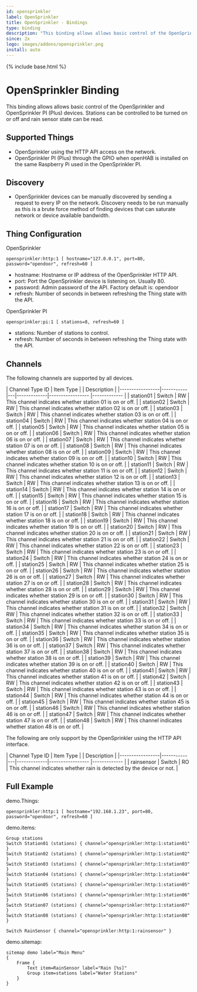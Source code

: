 ```yaml
---
id: opensprinkler
label: OpenSprinkler
title: OpenSprinkler - Bindings
type: binding
description: "This binding allows allows basic control of the OpenSprinkler and OpenSprinkler PI (Plus) devices. Stations can be controlled to be turned on or off and rain sensor state can be read."
since: 2x
logo: images/addons/opensprinkler.png
install: auto
---
```


<!-- Attention authors: Do not edit directly. Please add your changes to the appropriate source repository -->

{% include base.html %}

# OpenSprinkler Binding

This binding allows allows basic control of the OpenSprinkler and OpenSprinkler PI (Plus) devices. Stations can be controlled to be turned on or off and rain sensor state can be read.

## Supported Things

* OpenSprinkler using the HTTP API access on the network.
* OpenSprinkler PI (Plus) through the GPIO when openHAB is installed on the same Raspberry Pi used in the OpenSprinkler PI.

## Discovery

* OpenSprinkler devices can be manually discovered by sending a request to every IP on the network. Discovery needs to be run manually as this is a brute force method of finding devices that can saturate network or device available bandwidth.

## Thing Configuration

OpenSprinkler

```
opensprinkler:http:1 [ hostname="127.0.0.1", port=80, password="opendoor", refresh=60 ]
```

- hostname: Hostname or IP address of the OpenSprinkler HTTP API.
- port: Port the OpenSprinkler device is listening on. Usually 80.
- password: Admin password of the API. Factory default is: opendoor
- refresh: Number of seconds in between refreshing the Thing state with the API.

OpenSprinkler PI

```
opensprinkler:pi:1 [ stations=8, refresh=60 ]
```

- stations: Number of stations to control.
- refresh: Number of seconds in between refreshing the Thing state with the API.

## Channels

The following channels are supported by all devices.

| Channel Type ID | Item Type |   | Description |
|-----------------|-----------|---|-------------|----------------- |------------- |
| station01 | Switch | RW | This channel indicates whether station 01 is on or off. |
| station02 | Switch | RW | This channel indicates whether station 02 is on or off. |
| station03 | Switch | RW | This channel indicates whether station 03 is on or off. |
| station04 | Switch | RW | This channel indicates whether station 04 is on or off. |
| station05 | Switch | RW | This channel indicates whether station 05 is on or off. |
| station06 | Switch | RW | This channel indicates whether station 06 is on or off. |
| station07 | Switch | RW | This channel indicates whether station 07 is on or off. |
| station08 | Switch | RW | This channel indicates whether station 08 is on or off. |
| station09 | Switch | RW | This channel indicates whether station 09 is on or off. |
| station10 | Switch | RW | This channel indicates whether station 10 is on or off. |
| station11 | Switch | RW | This channel indicates whether station 11 is on or off. |
| station12 | Switch | RW | This channel indicates whether station 12 is on or off. |
| station13 | Switch | RW | This channel indicates whether station 13 is on or off. |
| station14 | Switch | RW | This channel indicates whether station 14 is on or off. |
| station15 | Switch | RW | This channel indicates whether station 15 is on or off. |
| station16 | Switch | RW | This channel indicates whether station 16 is on or off. |
| station17 | Switch | RW | This channel indicates whether station 17 is on or off. |
| station18 | Switch | RW | This channel indicates whether station 18 is on or off. |
| station19 | Switch | RW | This channel indicates whether station 19 is on or off. |
| station20 | Switch | RW | This channel indicates whether station 20 is on or off. |
| station21 | Switch | RW | This channel indicates whether station 21 is on or off. |
| station22 | Switch | RW | This channel indicates whether station 22 is on or off. |
| station23 | Switch | RW | This channel indicates whether station 23 is on or off. |
| station24 | Switch | RW | This channel indicates whether station 24 is on or off. |
| station25 | Switch | RW | This channel indicates whether station 25 is on or off. |
| station26 | Switch | RW | This channel indicates whether station 26 is on or off. |
| station27 | Switch | RW | This channel indicates whether station 27 is on or off. |
| station28 | Switch | RW | This channel indicates whether station 28 is on or off. |
| station29 | Switch | RW | This channel indicates whether station 29 is on or off. |
| station30 | Switch | RW | This channel indicates whether station 30 is on or off. |
| station31 | Switch | RW | This channel indicates whether station 31 is on or off. |
| station32 | Switch | RW | This channel indicates whether station 32 is on or off. |
| station33 | Switch | RW | This channel indicates whether station 33 is on or off. |
| station34 | Switch | RW | This channel indicates whether station 34 is on or off. |
| station35 | Switch | RW | This channel indicates whether station 35 is on or off. |
| station36 | Switch | RW | This channel indicates whether station 36 is on or off. |
| station37 | Switch | RW | This channel indicates whether station 37 is on or off. |
| station38 | Switch | RW | This channel indicates whether station 38 is on or off. |
| station39 | Switch | RW | This channel indicates whether station 39 is on or off. |
| station40 | Switch | RW | This channel indicates whether station 40 is on or off. |
| station41 | Switch | RW | This channel indicates whether station 41 is on or off. |
| station42 | Switch | RW | This channel indicates whether station 42 is on or off. |
| station43 | Switch | RW | This channel indicates whether station 43 is on or off. |
| station44 | Switch | RW | This channel indicates whether station 44 is on or off. |
| station45 | Switch | RW | This channel indicates whether station 45 is on or off. |
| station46 | Switch | RW | This channel indicates whether station 46 is on or off. |
| station47 | Switch | RW | This channel indicates whether station 47 is on or off. |
| station48 | Switch | RW | This channel indicates whether station 48 is on or off. |

The following are only support by the OpenSprinkler using the HTTP API interface.

| Channel Type ID | Item Type |   | Description |
|-----------------|-----------|---|-------------|----------------- |------------- |
| rainsensor | Switch | RO | This channel indicates whether rain is detected by the device or not. |

## Full Example

demo.Things:

```
opensprinkler:http:1 [ hostname="192.168.1.23", port=80, password="opendoor", refresh=60 ]
```

demo.items:

```
Group stations
Switch Station01 (stations) { channel="opensprinkler:http:1:station01" }
Switch Station02 (stations) { channel="opensprinkler:http:1:station02" }
Switch Station03 (stations) { channel="opensprinkler:http:1:station03" }
Switch Station04 (stations) { channel="opensprinkler:http:1:station04" }
Switch Station05 (stations) { channel="opensprinkler:http:1:station05" }
Switch Station06 (stations) { channel="opensprinkler:http:1:station06" }
Switch Station07 (stations) { channel="opensprinkler:http:1:station07" }
Switch Station08 (stations) { channel="opensprinkler:http:1:station08" }

Switch RainSensor { channel="opensprinkler:http:1:rainsensor" }
```

demo.sitemap:

```
sitemap demo label="Main Menu"
{
    Frame {
        Text item=RainSensor label="Rain [%s]"
        Group item=stations label="Water Stations"
    }
}
```